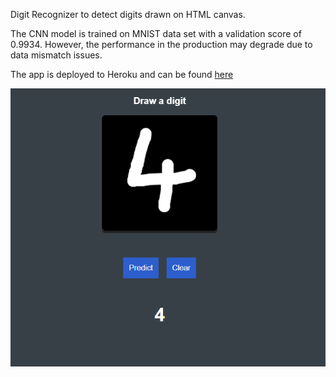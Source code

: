 Digit Recognizer to detect digits drawn on HTML canvas.

The CNN model is trained on MNIST data set with a validation score of 0.9934. However, the performance in the production may degrade due to data mismatch issues.

The app is deployed to Heroku and can be found <a href='https://digit-recognizer-11.herokuapp.com/'>here</a>

![demo](images/demo.png)